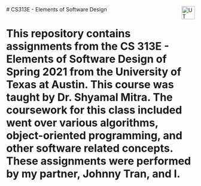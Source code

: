 <img align="right" height="35" bottom="0" alt="UT longhorn logo" src="https://mpng.subpng.com/20180811/pul/kisspng-python-general-purpose-programming-language-comput-python-programming-language-symphony-solution-5b6ee0c863a5a1.6306397415339931604082.jpg">
# CS313E - Elements of Software Design

# This repository contains assignments from the CS 313E - Elements of Software Design of Spring 2021 from the University of Texas at Austin. This course was taught by Dr. Shyamal Mitra. The coursework for this class included went over various algorithms, object-oriented programming, and other software related concepts. These assignments were performed by my partner, Johnny Tran, and I.
